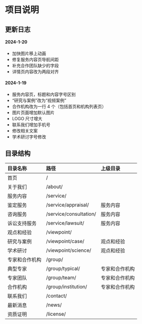 # 项目说明

## 更新日志
#### 2024-1-20
* 加快图片移上动画
* 修复服务内容页导航间距
* 补充合作团队缺少的字段
* 详情页内容改为两段对齐

#### 2024-1-19
* 服务内容页，标题和内容字号区别
* “研究与案例”改为“视频案例”
* 合作机构改为一行 4 个（包括首页和机构列表页）
* 图片页面增加默认图片
* LOGO 尺寸增大
* 联系我们增加手机号
* 修改相关文案
* 学术研讨字号修改

## 目录结构

 | 目录名称 | 路径 | 上级目录 |
 | :--- | :--- | :--- |
 | 首页 |  / | |
 | 关于我们 |	/about/ | |
 | 服务内容 |	/service/ | |
 | 鉴定服务 |	/service/appraisal/ |服务内容|
 | 咨询服务 |	/service/consultation/ | 服务内容 |
 | 诉讼支持服务 |	/service/lawsuit/ |服务内容 |
 | 观点和经验 |	/viewpoint/ | |
 | 研究与案例 |	/viewpoint/case/ | 观点和经验 |
 | 学术研讨 |	/viewpoint/science/ | 观点和经验 |
 | 专家和合作机构 |	/group/ | |
 | 典型专家 |	/group/typical/ |专家和合作机构 |
 | 专家团队 |	/group/team/ | 专家和合作机构 |
 | 合作机构 | /group/institution/ | 专家和合作机构|
 | 联系我们 | /contact/ | |
 | 最新消息 | /news/ | |
 | 资质证明 | /license/ | |


